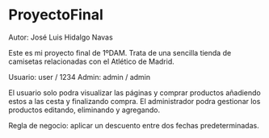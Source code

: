 # ProyectoFinal

Autor: José Luis Hidalgo Navas

Este es mi proyecto final de 1ºDAM. Trata de una sencilla tienda de camisetas relacionadas con el Atlético de Madrid. 

Usuario:  user / 1234
Admin:    admin / admin

El usuario solo podra visualizar las páginas y comprar productos añadiendo estos a las cesta y finalizando compra.
El administrador podra gestionar los productos editando, eliminando y agregando.

Regla de negocio: aplicar un descuento entre dos fechas predeterminadas.
